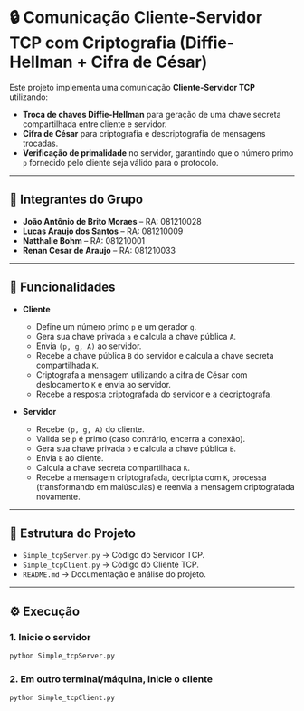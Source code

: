 # 🔒 Comunicação Cliente-Servidor TCP com Criptografia (Diffie-Hellman + Cifra de César)

Este projeto implementa uma comunicação **Cliente-Servidor TCP** utilizando:
- **Troca de chaves Diffie-Hellman** para geração de uma chave secreta compartilhada entre cliente e servidor.  
- **Cifra de César** para criptografia e descriptografia de mensagens trocadas.  
- **Verificação de primalidade** no servidor, garantindo que o número primo `p` fornecido pelo cliente seja válido para o protocolo.

---

## 👥 Integrantes do Grupo

- **João Antônio de Brito Moraes** – RA: 081210028
- **Lucas Araujo dos Santos** – RA: 081210009  
- **Natthalie Bohm** – RA: 081210001  
- **Renan Cesar de Araujo** – RA: 081210033

---

## 🚀 Funcionalidades

- **Cliente**
  - Define um número primo `p` e um gerador `g`.
  - Gera sua chave privada `a` e calcula a chave pública `A`.
  - Envia `(p, g, A)` ao servidor.
  - Recebe a chave pública `B` do servidor e calcula a chave secreta compartilhada `K`.
  - Criptografa a mensagem utilizando a cifra de César com deslocamento `K` e envia ao servidor.
  - Recebe a resposta criptografada do servidor e a decriptografa.

- **Servidor**
  - Recebe `(p, g, A)` do cliente.
  - Valida se `p` é primo (caso contrário, encerra a conexão).
  - Gera sua chave privada `b` e calcula a chave pública `B`.
  - Envia `B` ao cliente.
  - Calcula a chave secreta compartilhada `K`.
  - Recebe a mensagem criptografada, decripta com `K`, processa (transformando em maiúsculas) e reenvia a mensagem criptografada novamente.

---

## 📂 Estrutura do Projeto

- `Simple_tcpServer.py` → Código do Servidor TCP.  
- `Simple_tcpClient.py` → Código do Cliente TCP.  
- `README.md` → Documentação e análise do projeto.

---

## ⚙️ Execução

### 1. Inicie o servidor
```bash
python Simple_tcpServer.py
```

### 2. Em outro terminal/máquina, inicie o cliente
```bash
python Simple_tcpClient.py
```
